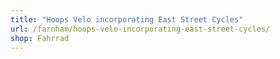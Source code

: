 ```yaml
---
title: "Hoops Velo incorporating East Street Cycles"
url: /farnham/hoops-velo-incorporating-east-street-cycles/
shop: Fahrrad
---
```

